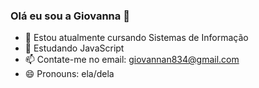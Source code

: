 ### Olá eu sou a Giovanna 👋


- 🔭 Estou atualmente cursando Sistemas de Informação
- 🌱 Estudando JavaScript
- 📫 Contate-me no email: giovannan834@gmail.com
- 😄 Pronouns: ela/dela
